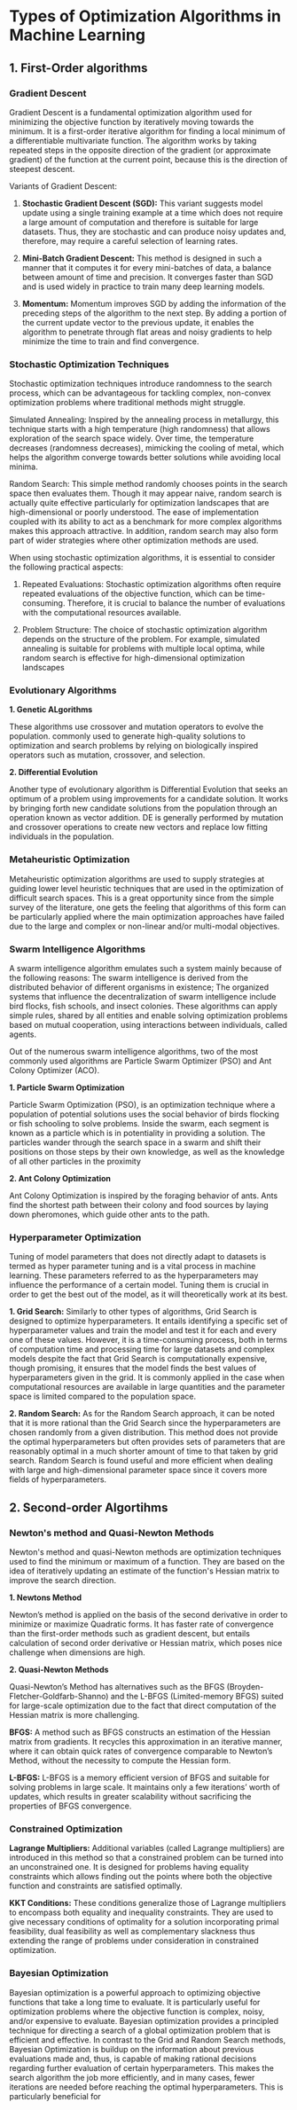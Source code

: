 # Types of Optimization Algorithms in Machine Learning

## 1. First-Order algorithms

### Gradient Descent
Gradient Descent is a fundamental optimization algorithm used for minimizing the objective function by iteratively moving towards the minimum. It is a first-order iterative algorithm for finding a local minimum of a differentiable multivariate function. The algorithm works by taking repeated steps in the opposite direction of the gradient (or approximate gradient) of the function at the current point, because this is the direction of steepest descent.

Variants of Gradient Descent:

1. **Stochastic Gradient Descent (SGD):** This variant suggests model update using a single training example at a time which does not require a large amount of computation and therefore is suitable for large datasets. Thus, they are stochastic and can produce noisy updates and, therefore, may require a careful selection of learning rates.

2. **Mini-Batch Gradient Descent:** This method is designed in such a manner that it computes it for every mini-batches of data, a balance between amount of time and precision. It converges faster than SGD and is used widely in practice to train many deep learning models.

3. **Momentum:** Momentum improves SGD by adding the information of the preceding steps of the algorithm to the next step. By adding a portion of the current update vector to the previous update, it enables the algorithm to penetrate through flat areas and noisy gradients to help minimize the time to train and find convergence.

### Stochastic Optimization Techniques

Stochastic optimization techniques introduce randomness to the search process, which can be advantageous for tackling complex, non-convex optimization problems where traditional methods might struggle.

Simulated Annealing: Inspired by the annealing process in metallurgy, this technique starts with a high temperature (high randomness) that allows exploration of the search space widely. Over time, the temperature decreases (randomness decreases), mimicking the cooling of metal, which helps the algorithm converge towards better solutions while avoiding local minima.

Random Search: This simple method randomly chooses points in the search space then evaluates them. Though it may appear naive, random search is actually quite effective particularly for optimization landscapes that are high-dimensional or poorly understood. The ease of implementation coupled with its ability to act as a benchmark for more complex algorithms makes this approach attractive. In addition, random search may also form part of wider strategies where other optimization methods are used.

When using stochastic optimization algorithms, it is essential to consider the following practical aspects:

1. Repeated Evaluations: Stochastic optimization algorithms often require repeated evaluations of the objective function, which can be time-consuming. Therefore, it is crucial to balance the number of evaluations with the computational resources available.

2. Problem Structure: The choice of stochastic optimization algorithm depends on the structure of the problem. For example, simulated annealing is suitable for problems with multiple local optima, while random search is effective for high-dimensional optimization landscapes

### Evolutionary Algorithms

**1. Genetic ALgorithms**

These algorithms use crossover and mutation operators to evolve the population. commonly used to generate high-quality solutions to optimization and search problems by relying on biologically inspired operators such as mutation, crossover, and selection.

**2. Differential Evolution**

Another type of evolutionary algorithm is Differential Evolution that seeks an optimum of a problem using improvements for a candidate solution. It works by bringing forth new candidate solutions from the population through an operation known as vector addition. DE is generally performed by mutation and crossover operations to create new vectors and replace low fitting individuals in the population.

### Metaheuristic Optimization

Metaheuristic optimization algorithms are used to supply strategies at guiding lower level heuristic techniques that are used in the optimization of difficult search spaces. This is a great opportunity since from the simple survey of the literature, one gets the feeling that algorithms of this form can be particularly applied where the main optimization approaches have failed due to the large and complex or non-linear and/or multi-modal objectives.

### Swarm Intelligence Algorithms

A swarm intelligence algorithm emulates such a system mainly because of the following reasons: The swarm intelligence is derived from the distributed behavior of different organisms in existence; The organized systems that influence the decentralization of swarm intelligence include bird flocks, fish schools, and insect colonies. These algorithms can apply simple rules, shared by all entities and enable solving optimization problems based on mutual cooperation, using interactions between individuals, called agents.

Out of the numerous swarm intelligence algorithms, two of the most commonly used algorithms are Particle Swarm Optimizer (PSO) and Ant Colony Optimizer (ACO).

**1. Particle Swarm Optimization**

Particle Swarm Optimization (PSO), is an optimization technique where a population of potential solutions uses the social behavior of birds flocking or fish schooling to solve problems. Inside the swarm, each segment is known as a particle which is in potentiality in providing a solution. The particles wander through the search space in a swarm and shift their positions on those steps by their own knowledge, as well as the knowledge of all other particles in the proximity

**2. Ant Colony Optimization**

Ant Colony Optimization is inspired by the foraging behavior of ants. Ants find the shortest path between their colony and food sources by laying down pheromones, which guide other ants to the path.

### Hyperparameter Optimization

Tuning of model parameters that does not directly adapt to datasets is termed as hyper parameter tuning and is a vital process in machine learning. These parameters referred to as the hyperparameters may influence the performance of a certain model. Tuning them is crucial in order to get the best out of the model, as it will theoretically work at its best.

**1. Grid Search:** Similarly to other types of algorithms, Grid Search is designed to optimize hyperparameters. It entails identifying a specific set of hyperparameter values and train the model and test it for each and every one of these values. However, it is a time-consuming process, both in terms of computation time and processing time for large datasets and complex models despite the fact that Grid Search is computationally expensive, though promising, it ensures that the model finds the best values of hyperparameters given in the grid. It is commonly applied in the case when computational resources are available in large quantities and the parameter space is limited compared to the population space.

**2. Random Search:** As for the Random Search approach, it can be noted that it is more rational than the Grid Search since the hyperparameters are chosen randomly from a given distribution. This method does not provide the optimal hyperparameters but often provides sets of parameters that are reasonably optimal in a much shorter amount of time to that taken by grid search. Random Search is found useful and more efficient when dealing with large and high-dimensional parameter space since it covers more fields of hyperparameters.

## 2. Second-order Algortihms

### Newton's method and Quasi-Newton Methods

Newton's method and quasi-Newton methods are optimization techniques used to find the minimum or maximum of a function. They are based on the idea of iteratively updating an estimate of the function's Hessian matrix to improve the search direction.

**1. Newtons Method**

Newton’s method is applied on the basis of the second derivative in order to minimize or maximize Quadratic forms. It has faster rate of convergence than the first-order methods such as gradient descent, but entails calculation of second order derivative or Hessian matrix, which poses nice challenge when dimensions are high.

**2. Quasi-Newton Methods**

Quasi-Newton’s Method has alternatives such as the BFGS (Broyden-Fletcher-Goldfarb-Shanno) and the L-BFGS (Limited-memory BFGS) suited for large-scale optimization due to the fact that direct computation of the Hessian matrix is more challenging.

**BFGS:** A method such as BFGS constructs an estimation of the Hessian matrix from gradients. It recycles this approximation in an iterative manner, where it can obtain quick rates of convergence comparable to Newton’s Method, without the necessity to compute the Hessian form.

**L-BFGS:** L-BFGS is a memory efficient version of BFGS and suitable for solving problems in large scale. It maintains only a few iterations’ worth of updates, which results in greater scalability without sacrificing the properties of BFGS convergence.

### Constrained Optimization

**Lagrange Multipliers:** Additional variables (called Lagrange multipliers) are introduced in this method so that a constrained problem can be turned into an unconstrained one. It is designed for problems having equality constraints which allows finding out the points where both the objective function and constraints are satisfied optimally.

**KKT Conditions:** These conditions generalize those of Lagrange multipliers to encompass both equality and inequality constraints. They are used to give necessary conditions of optimality for a solution incorporating primal feasibility, dual feasibility as well as complementary slackness thus extending the range of problems under consideration in constrained optimization.

### Bayesian Optimization

Bayesian optimization is a powerful approach to optimizing objective functions that take a long time to evaluate. It is particularly useful for optimization problems where the objective function is complex, noisy, and/or expensive to evaluate. Bayesian optimization provides a principled technique for directing a search of a global optimization problem that is efficient and effective. In contrast to the Grid and Random Search methods, Bayesian Optimization is buildup on the information about previous evaluations made and, thus, is capable of making rational decisions regarding further evaluation of certain hyperparameters. This makes the search algorithm the job more efficiently, and in many cases, fewer iterations are needed before reaching the optimal hyperparameters. This is particularly beneficial for 




